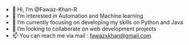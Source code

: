 - 👋 Hi, I’m @Fawaz-Khan-R
- 👀 I’m interested in Automation and Machine learning
- 🌱 I’m currently focusing on developing my skills on Python and Java
- 💞️ I’m looking to collaborate on web development projects
- 📫 You can reach me via mail : fawazxkhan@gmail.com

<!---
Fawaz-Khan-R/Fawaz-Khan-R is a ✨ special ✨ repository because its `README.md` (this file) appears on your GitHub profile.
You can click the Preview link to take a look at your changes.
--->
